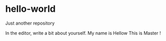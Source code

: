 # hello-world
Just another repository

In the editor, write a bit about yourself.
My name is Hellow
This is Master !